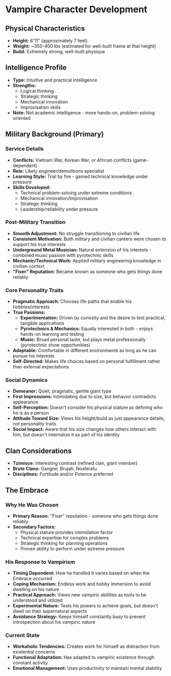 # Vampire Character Development

## Physical Characteristics

- **Height:** 6'11" (approximately 7 feet)
- **Weight:** ~350-400 lbs (estimated for well-built frame at that height)
- **Build:** Extremely strong, well-built physique

## Intelligence Profile

- **Type:** Intuitive and practical intelligence
- **Strengths:**
    - Logical thinking
    - Strategic thinking
    - Mechanical innovation
    - Improvisation skills
- **Note:** Not academic intelligence - more hands-on, problem-solving oriented

## Military Background (Primary)

### Service Details

- **Conflicts:** Vietnam War, Korean War, or African conflicts (game-dependent)
- **Role:** Likely engineer/demolitions specialist
- **Learning Style:** Trial by fire - gained technical knowledge under pressure
- **Skills Developed:**
    - Technical problem-solving under extreme conditions
    - Mechanical innovation/improvisation
    - Strategic thinking
    - Leadership/reliability under pressure

### Post-Military Transition

- **Smooth Adjustment:** No struggle transitioning to civilian life
- **Consistent Motivation:** Both military and civilian careers were chosen to support his true interests
- **Underground Metal Musician:** Natural extension of his interests - combined music passion with pyrotechnic skills
- **Mechanic/Technical Work:** Applied military engineering knowledge in civilian context
- **"Fixer" Reputation:** Became known as someone who gets things done reliably

### Core Personality Traits

- **Pragmatic Approach:** Chooses life paths that enable his hobbies/interests
- **True Passions:**
    - **Experimentation:** Driven by curiosity and the desire to test practical, tangible applications
    - **Pyrotechnics & Mechanics:** Equally interested in both - enjoys hands-on learning and testing
    - **Music:** Broad personal taste, but plays metal professionally (pyrotechnic show opportunities)
- **Adaptable:** Comfortable in different environments as long as he can pursue his interests
- **Self-Directed:** Makes life choices based on personal fulfillment rather than external expectations

### Social Dynamics

- **Demeanor:** Quiet, pragmatic, gentle giant type
- **First Impressions:** Intimidating due to size, but behavior contradicts appearance
- **Self-Perception:** Doesn't consider his physical stature as defining who he is as a person
- **Attitude Toward Size:** Views his height/build as just appearance details, not personality traits
- **Social Impact:** Aware that his size changes how others interact with him, but doesn't internalize it as part of his identity

## Clan Considerations

- **Tzimisce:** Interesting contrast (refined clan, giant member)
- **Brute Clans:** Gangrel, Brujah, Nosferatu
- **Disciplines:** Fortitude and/or Potence preferred

## The Embrace

### Why He Was Chosen

- **Primary Reason:** "Fixer" reputation - someone who gets things done reliably
- **Secondary Factors:**
    - Physical stature provides intimidation factor
    - Technical expertise for complex problems
    - Strategic thinking for planning operations
    - Proven ability to perform under extreme pressure

### His Response to Vampirism

- **Timing Dependent:** How he handled it varies based on when the Embrace occurred
- **Coping Mechanism:** Endless work and hobby immersion to avoid dwelling on his nature
- **Practical Approach:** Views new vampiric abilities as tools to be understood and utilized
- **Experimental Nature:** Tests his powers to achieve goals, but doesn't dwell on their supernatural aspects
- **Avoidance Strategy:** Keeps himself constantly busy to prevent introspection about his vampiric nature

### Current State

- **Workaholic Tendencies:** Creates work for himself as distraction from existential concerns
- **Functional Adaptation:** Has adapted to vampiric existence through constant activity
- **Emotional Management:** Uses productivity to maintain mental stability